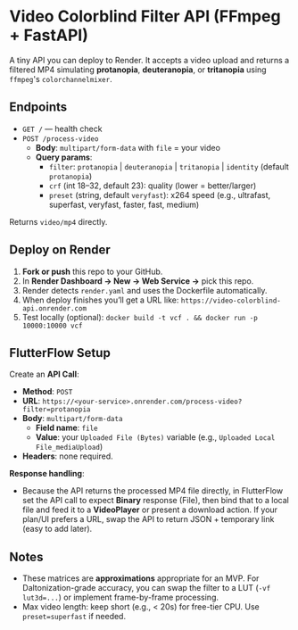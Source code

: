 # Video Colorblind Filter API (FFmpeg + FastAPI)

A tiny API you can deploy to Render. It accepts a video upload and returns a filtered MP4 simulating
**protanopia**, **deuteranopia**, or **tritanopia** using `ffmpeg`'s `colorchannelmixer`.

## Endpoints

- `GET /` — health check
- `POST /process-video`
  - **Body**: `multipart/form-data` with `file` = your video
  - **Query params**:
    - `filter`: `protanopia` | `deuteranopia` | `tritanopia` | `identity` (default `protanopia`)
    - `crf` (int 18–32, default 23): quality (lower = better/larger)
    - `preset` (string, default `veryfast`): x264 speed (e.g., ultrafast, superfast, veryfast, faster, fast, medium)

Returns `video/mp4` directly.

## Deploy on Render

1. **Fork or push** this repo to your GitHub.
2. In **Render Dashboard → New → Web Service →** pick this repo.
3. Render detects `render.yaml` and uses the Dockerfile automatically.
4. When deploy finishes you’ll get a URL like:
   `https://video-colorblind-api.onrender.com`
5. Test locally (optional): `docker build -t vcf . && docker run -p 10000:10000 vcf`

## FlutterFlow Setup

Create an **API Call**:
- **Method**: `POST`
- **URL**: `https://<your-service>.onrender.com/process-video?filter=protanopia`
- **Body**: `multipart/form-data`
  - **Field name**: `file`
  - **Value**: your `Uploaded File (Bytes)` variable (e.g., `Uploaded Local File_mediaUpload`)
- **Headers**: none required.

**Response handling**:
- Because the API returns the processed MP4 file directly, in FlutterFlow set the
  API call to expect **Binary** response (File), then bind that to a local file and
  feed it to a **VideoPlayer** or present a download action. If your plan/UI prefers a URL,
  swap the API to return JSON + temporary link (easy to add later).

## Notes

- These matrices are **approximations** appropriate for an MVP. For Daltonization-grade accuracy,
  you can swap the filter to a LUT (`-vf lut3d=...`) or implement frame-by-frame processing.
- Max video length: keep short (e.g., < 20s) for free-tier CPU. Use `preset=superfast` if needed.
